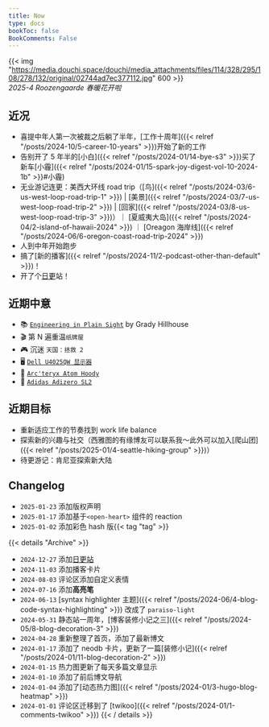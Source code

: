 ```yaml
---
title: Now
type: docs
bookToc: false
BookComments: False
---
```

{{< img "https://media.douchi.space/douchi/media_attachments/files/114/328/295/108/278/132/original/02744ad7ec377112.jpg" 600 >}} \
*2025-4 Roozengaarde 春暖花开啦*

## 近况
- 喜提中年人第一次被裁之后躺了半年，[工作十周年]({{< relref "/posts/2024-10/5-career-10-years" >}})开始了新的工作
- 告别开了 5 年半的[小白]({{< relref "/posts/2024-01/14-bye-s3" >}})买了新车[小霾]({{< relref "/posts/2024-01/15-spark-joy-digest-vol-10-2024-1b" >}}#小霾)
- 无业游记连更：美西大环线 road trip（[鸟]({{< relref "/posts/2024-03/6-us-west-loop-road-trip-1" >}}) | [美景]({{< relref "/posts/2024-03/7-us-west-loop-road-trip-2" >}}) | [回家]({{< relref "/posts/2024-03/8-us-west-loop-road-trip-3" >}})）｜ [夏威夷大岛]({{< relref "/posts/2024-04/2-island-of-hawaii-2024" >}}) ｜ [Oreagon 海岸线]({{< relref "/posts/2024-06/6-oregon-coast-road-trip-2024" >}})
- 人到中年开始跑步
- 搞了[新的播客]({{< relref "/posts/2024-11/2-podcast-other-than-default" >}})！
- 开了个[日更](https://daily.douchi.space?utm_source=blog.douchi.space)站！

## 近期中意
- 📚 [`Engineering in Plain Sight`](https://amzn.to/43MmSdX) by Grady Hillhouse
- 🎬 第 N 遍重温`纸牌屋`
- 🎮 沉迷 `天国：拯救 2`
- 🖥️ [`Dell U4025QW 显示器`](https://amzn.to/4gc1K3B)
- 🧥 [`Arc'teryx Atom Hoody`](https://amzn.to/3CE6rog)
- 👟 [`Adidas Adizero SL2`](https://amzn.to/3ETI9Ih)


## 近期目标
- 重新适应工作的节奏找到 work life balance
- 探索新的兴趣与社交（西雅图的有缘博友可以联系我～此外可以加入[爬山团]({{< relref "/posts/2025-01/4-seattle-hiking-group" >}})）
- 待更游记：肯尼亚探索新大陆

## Changelog
- `2025-01-23` 添加版权声明
- `2025-01-17` 添加基于`<open-heart>` 组件的 reaction
- `2025-01-02` 添加彩色 hash 版{{< tag "tag" >}}

{{< details "Archive" >}}
- `2024-12-27` 添加[日更站](https://daily.douchi.space?utm_source=blog)
- `2024-11-03` 添加播客卡片
- `2024-08-03` 评论区添加自定义表情
- `2024-07-16` 添加**高亮笔**
- `2024-06-13` [syntax highlighter 主题]({{< relref "/posts/2024-06/4-blog-code-syntax-highlighting" >}}) 改成了 `paraiso-light`
- `2024-05-31` 静态站一周年，[博客装修小记之三]({{< relref "/posts/2024-05/8-blog-decoration-3" >}})
- `2024-04-28` 重新整理了首页，添加了最新博文
- `2024-01-17` 添加了 neodb 卡片，更新了一篇[装修小记]({{< relref "/posts/2024-01/11-blog-decoration-2" >}})
- `2024-01-15` 热力图更新了每天多篇文章显示
- `2024-01-10` 添加了前后博文导航 
- `2024-01-04` 添加了[动态热力图]({{< relref "/posts/2024-01/3-hugo-blog-heatmap" >}}) 
- `2024-01-01` 评论区迁移到了 [twikoo]({{< relref "/posts/2024-01/1-comments-twikoo" >}}) 
{{< / details >}}